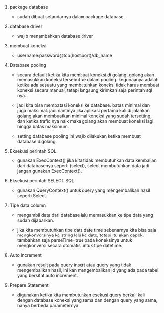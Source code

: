 1. package database
    - sudah dibuat setandarnya dalam package database.

2. database driver
    - wajib menambahkan database driver

3. membuat koneksi
    - username:password@tcp(host:port)/db_name

4. Database pooling
    - secara default ketika kita membuat koneksi di golang, golang akan memasukkan koneksi tersebut ke dalam pooling. kegunaanya adalah ketika ada sesuatu yang membutuhkan koneksi tidak harus membuat koneksi secara manual, tetapi langsung kirimkan saja perintah sql nya.

    - jadi kita bisa membatasi koneksi ke database. batas minimal dan juga maksimal. jadi nantinya jika aplikasi pertama kali di jalankan golang akan membuatkan minimal koneksi yang sudah tersetting, dan ketika trafic nya naik maka golang akan membuat koneksi lagi hingga batas maksimum.

    - setting database pooling ini wajib dilakukan ketika membuat database digolang.

5. Eksekusi perintah SQL
    - gunakan ExecContext() jika kita tidak membutuhkan data kembalian dari databasenya seperti (select), select membutuhkan data jadi jangan gunakan ExecContext(). 

6. Eksekusi perintah SELECT SQL
    - gunakan QueryContext() untuk query yang mengembalikan hasil seperti Select.

7. Tipe data column
    - mengambil data dari database lalu memasukkan ke tipe data yang sudah dijabarkan. 

    - jika kita membutuhkan tipe data date time sebenarnya kita bisa saja mengkonversinya ke string lalu ke date, tetapi itu akan capek. tambahkan saja parseTime=true pada koneksinya untuk mengkonversi secara otomatis untuk tipe datetime. 

8. Auto Increment
    - gunakan result pada query insert atau query yang tidak mengembalikan hasil, ini kan mengembalikan id yang ada pada tabel yang bersifat auto increment.

9. Prepare Statement
    - digunakan ketika kita membutuhkan esekusi query berkali kali dengan database koneksi yang sama dan dengan query yang sama, hanya berbeda parameternya.


